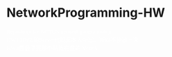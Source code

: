 # NetworkProgramming-HW
<p style="margin: 0px; font-size: 13px; line-height: normal; font-family: Menlo; color: rgb(255, 255, 255);">Repository for NCTU's network programming</p>
<p style="margin: 0px; font-size: 13px; line-height: normal; font-family: 'PingFang SC'; color: rgb(255, 255, 255);"><span style="line-height: normal; font-family: Menlo;">HW1 HW2 </span>的<span style="line-height: normal; font-family: Menlo;">Server</span>代码非本人所写，所以不便放上来</p>
<p style="margin: 0px; font-size: 13px; line-height: normal; font-family: 'PingFang SC'; color: rgb(255, 255, 255);"><span style="line-height: normal; font-family: Menlo;">HW3</span>是最漂亮那个助教布置的<span style="line-height: normal; font-family: Menlo;"> Y^o^Y&nbsp;</span></p>